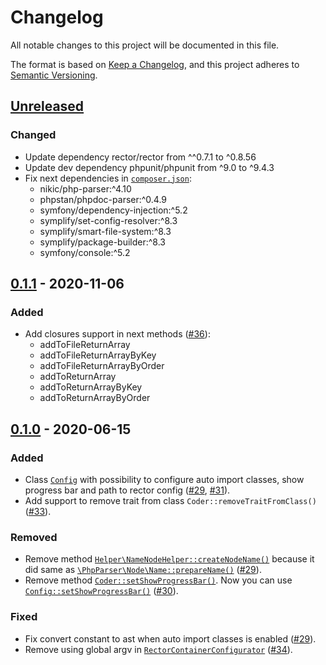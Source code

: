 # Changelog

All notable changes to this project will be documented in this file.

The format is based on [Keep a Changelog](https://keepachangelog.com/en/1.0.0/),
and this project adheres to [Semantic Versioning](https://semver.org/spec/v2.0.0.html).

## [Unreleased]
### Changed
- Update dependency rector/rector from ^^0.7.1 to ^0.8.56
- Update dev dependency phpunit/phpunit from ^9.0 to ^9.4.3
- Fix next dependencies in [`composer.json`](composer.json):
  - nikic/php-parser:^4.10
  - phpstan/phpdoc-parser:^0.4.9
  - symfony/dependency-injection:^5.2
  - symplify/set-config-resolver:^8.3
  - symplify/smart-file-system:^8.3
  - symplify/package-builder:^8.3
  - symfony/console:^5.2

## [0.1.1] - 2020-11-06

### Added
- Add closures support in next methods ([#36](https://github.com/crmplease/coder/pull/36)):
  - addToFileReturnArray
  - addToFileReturnArrayByKey
  - addToFileReturnArrayByOrder
  - addToReturnArray
  - addToReturnArrayByKey
  - addToReturnArrayByOrder

## [0.1.0] - 2020-06-15

### Added
- Class [`Config`](src/Config.php) with possibility to configure auto import classes, show progress bar and path to rector config ([#29](https://github.com/crmplease/coder/pull/29), [#31](https://github.com/crmplease/coder/pull/31)).
- Add support to remove trait from class `Coder::removeTraitFromClass()` ([#33](https://github.com/crmplease/coder/pull/33)).

### Removed
- Remove method [`Helper\NameNodeHelper::createNodeName()`](src/Helper/NameNodeHelper.php) because it did same as [`\PhpParser\Node\Name::prepareName()`](https://github.com/nikic/PHP-Parser/blob/v4.3.0/lib/PhpParser/Node/Name.php#L218) ([#29](https://github.com/crmplease/coder/pull/29)).
- Remove method [`Coder::setShowProgressBar()`](src/Coder.php). Now you can use [`Config::setShowProgressBar()`](src/Coder.php) ([#30](https://github.com/crmplease/coder/pull/30)).

### Fixed
- Fix convert constant to ast when auto import classes is enabled ([#29](https://github.com/crmplease/coder/pull/29)).
- Remove using global argv in [`RectorContainerConfigurator`](src/RectorContainerConfigurator.php) ([#34](https://github.com/crmplease/coder/pull/34)).

[unreleased]: https://github.com/crmplease/coder/compare/0.1.1...HEAD
[0.1.1]: https://github.com/crmplease/coder/compare/0.1.0...0.1.1
[0.1.0]: https://github.com/crmplease/coder/compare/0.0.1...0.1.0
[0.0.1]: https://github.com/crmplease/coder/releases/tag/0.0.1

